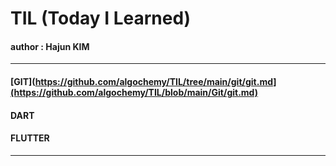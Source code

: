 # TIL (Today I Learned)
#### author : Hajun KIM

<hr/>  

#### [GIT](https://github.com/algochemy/TIL/tree/main/git/git.md](https://github.com/algochemy/TIL/blob/main/Git/git.md)

#### DART

#### FLUTTER

<hr/>
